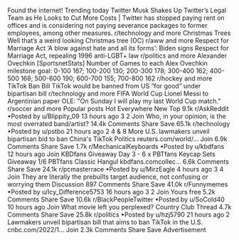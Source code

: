 Found the internet!
Trending today
Twitter
Musk Shakes Up Twitter’s Legal Team as He Looks to Cut More Costs | Twitter has stopped paying rent on offices and is considering not paying severance packages to former employees, among other measures.
r/technology and more
Christmas Trees
Well that’s a weird looking Christmas tree (OC)
r/aww and more
Respect for Marriage Act
‘A blow against hate and all its forms’: Biden signs Respect for Marriage Act, repealing 1996 anti-LGBT+ law
r/politics and more
Alexander Ovechkin
[SportsnetStats] Number of Games to each Alex Ovechkin milestone goal: 0-100 167; 100-200 130; 200-300 178; 300-400 162; 400-500 168; 500-600 190; 600-700 155; 700-800 162
r/hockey and more
TikTok Ban Bill
TikTok would be banned from US “for good” under bipartisan bill
r/technology and more
FIFA World Cup
Lionel Messi to Argentinian paper OLE: "On Sunday I will play my last World Cup match."
r/soccer and more
Popular posts
Hot
Everywhere
New
Top
9.1k
r/AskReddit
•Posted by
u/Blippity_09
13 hours ago
3
2
Join
Who, in your opinion, is the most overrated band/artist?
14.4k Comments
Share
Save
65.1k
r/technology
•Posted by
u/pstbo
21 hours ago
2
4
& 8 More
U.S. lawmakers unveil bipartisan bid to ban China's TikTok
Politics
reuters.com/world/...
Join
6.9k Comments
Share
Save
1.7k
r/MechanicalKeyboards
•Posted by
u/kbdfans
12 hours ago
Join
KBDfans Giveaway Day 3 - 6 x PBTfans Keycap Sets
Giveaway
1/6
PBTfans Classic Hangul
kbdfans.comcollec...
6.6k Comments
Share
Save
24.1k
r/pcmasterrace
•Posted by
u/MirzEagle
4 hours ago
3
4
Join
They are literally the prebuilts target audience, not confusing or worrying them
Discussion
897 Comments
Share
Save
41.0k
r/Funnymemes
•Posted by
u/Icy_Difference5753
16 hours ago
3
2
Join
Yours free
5.2k Comments
Share
Save
10.6k
r/BlackPeopleTwitter
•Posted by
u/SoCold40
10 hours ago
Join
What movie left you perplexed?
Country Club Thread
4.7k Comments
Share
Save
25.8k
r/politics
•Posted by
u/hzj5790
21 hours ago
2
Lawmakers unveil bipartisan bill that aims to ban TikTok in the U.S.
cnbc.com/2022/1...
Join
2.3k Comments
Share
Save
Advertisement